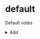 # default
Default notes

<details>
  <summary>Add</summary>
  <input id=title placeholder=title required>
  <input id=category placeholder=category required>
  <input id=tags placeholder=tags>
  <button onclick="go_to_edit()">Editor</button>
  <script>
    function go_to_edit(){
      const category = document.getElementById('category');
      const date = {{ site.time | date: '%Y-%m-%d-' }};
      const title = document.getElementById('title').value.toLowerCase().replace /[^a-zA-Z0-9]+/g,'-';
      const tags = document.getElementById('tags').value;
      const url='{{ site.github.repository_url }}/new/main?filename=' + category + '/_posts/' + date + title + '.md&value=---%0Atags:%20[' + tags + ']%0A---%0A';
      return console.log(url);
    };
  </script>
</details>
